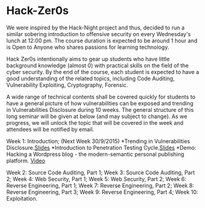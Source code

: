 # Hack-Zer0s

We were inspired by the Hack-Night project and thus, decided to run a similar sobering introduction to offensive security on every Wednesday's lunch at 12:00 pm. The course duration is expected to be around 1 hour and is Open to Anyone who shares passions for learning technology.

Hack Zer0s intentionally aims to gear up students who have little background knowledge (almost 0) with practical skills on the field of the cyber security. By the end of the course, each student is expected to have a good understanding of the related topics, including Code Auditing, Vulnerability Exploiting, Cryptography, Forensic.

A wide range of technical contents shall be covered quickly for students to have a general picture of how vulnerabilities can be exposed and trending in Vulnerabilities Disclosure during 10 weeks. The general structure of this long seminar will be given at below (and may subject to change). As we progress, we will unlock the topic that will be covered in the week and attendees will be notified by email.

Week 1: Introduction; (Next Week 30/9/2015)
*Trending in Vulnerabilities Disclosure.[Slides](http://slides.com/lala/deck/live#/)
*Introduction to Penetration Testing Cycle.[Slides](http://slides.com/lala/deck/live#/)
*Demo: Hacking a Wordpress blog - the modern-semantic personal publishing platform. [Video](https://www.youtube.com/watch?v=4FoBX1m8VFA&feature=youtu.be)

Week 2: Source Code Auditing, Part 1;
Week 3: Source Code Auditing, Part 2;
Week 4: Web Security, Part 1;
Week 5: Web Security, Part 2;
Week 6: Reverse Engineering, Part 1;
Week 7: Reverse Engineering, Part 2;
Week 8: Reverse Engineering, Part 3;
Week 9: Reverse Engineering, Part 4;
Week 10: Exploitation.
